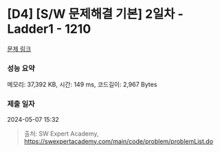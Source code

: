 # [D4] [S/W 문제해결 기본] 2일차 - Ladder1 - 1210 

[문제 링크](https://swexpertacademy.com/main/code/problem/problemDetail.do?contestProbId=AV14ABYKADACFAYh) 

### 성능 요약

메모리: 37,392 KB, 시간: 149 ms, 코드길이: 2,967 Bytes

### 제출 일자

2024-05-07 15:32



> 출처: SW Expert Academy, https://swexpertacademy.com/main/code/problem/problemList.do